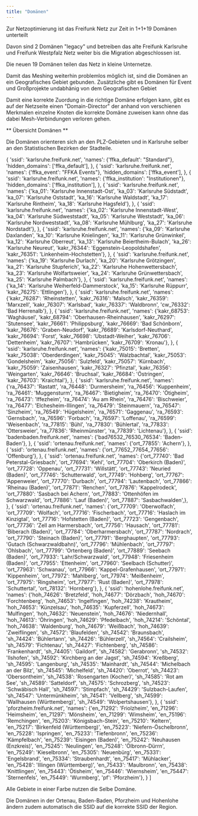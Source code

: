 ```yaml
---
title: "Domänen"
---
```


Zur Netzoptimierung ist das Freifunk Netz zur Zeit in 1+1+19 Domänen unterteilt

Davon sind 2 Domänen "legacy" und betreiben das alte Freifunk Karlsruhe und Freifunk Westpfalz Netz weiter bis die Migration abgeschlossen ist.

Die neuen 19 Domänen teilen das Netz in kleine Unternetze.

Damit das Meshing weiterhin problemlos möglich ist, sind die Domänen an ein Geografisches Gebiet gebunden. Zusätzliche gibt es Domänen für Event und Großprojekte undabhänig von dem Geografischen Gebiet

Damit eine korrekte Zuordung in die richtige Domäne erfolgen kann, gibt es auf der Netzseite einen "Domain-Director" der anhand von verschienen Merkmalen einzelne Knoten die korrekte Domäne zuweisen kann ohne das dabei Mesh-Verbindungen verloren gehen.

** Übersicht Domänen **

Die Domänen orienteren sich an den PLZ-Gebieten und in Karlsruhe selber an den Statistischen Bezirken der Stadteile.


{
    'ssid': 'karlsruhe.freifunk.net',
    'names': {'ffka_default': "Standard"},
    'hidden_domains': ['ffka_default'],
},
{
    'ssid': 'karlsruhe.freifunk.net',
    'names': {'ffka_event': "FFKA Events"},
    'hidden_domains': ['ffka_event'],
},
{
    'ssid': 'karlsruhe.freifunk.net',
    'names': {'ffka_institution': "Institutionen"},
    'hidden_domains': ['ffka_institution'],
},
{
    'ssid': 'karlsruhe.freifunk.net',
    'names': {'ka_01': 'Karlsruhe Innenstadt-Ost',
                'ka_03': 'Karlsruhe Südstadt',
                'ka_07': 'Karlsruhe Oststadt',
                'ka_16': 'Karlsruhe Waldstadt',
                'ka_17': 'Karlsruhe Rintheim',
                'ka_18': 'Karlsruhe Hagsfeld'},
},
{
    'ssid': 'karlsruhe.freifunk.net',
    'names': {'ka_02': 'Karlsruhe Innenstadt-West',
                'ka_04': 'Karlsruhe Südweststadt',
                'ka_05': 'Karlsruhe Weststadt',
                'ka_06': 'Karlsruhe Nordweststadt',
                'ka_08': 'Karlsruhe Mühlburg',
                'ka_27': 'Karlsruhe Nordstadt'},
},
{
    'ssid': 'karlsruhe.freifunk.net',
    'names': {'ka_09': 'Karlsruhe Daxlanden',
                'ka_10': 'Karlsruhe Knielingen',
                'ka_11': 'Karlsruhe Grünwinkel',
                'ka_12': 'Karlsruhe Oberreut',
                'ka_13': 'Karlsruhe Beiertheim-Bulach',
                'ka_26': 'Karlsruhe Neureut',
                'kakr_76344': 'Eggenstein-Leopoldshafen',
                'kakr_76351': 'Linkenheim-Hochstetten'},
},
{
    'ssid': 'karlsruhe.freifunk.net',
    'names': {'ka_19': 'Karlsruhe Durlach',
                'ka_20': 'Karlsruhe Grötzingen',
                'ka_21': 'Karlsruhe Stupferich',
                'ka_22': 'Karlsruhe Hohenwettersbach',
                'ka_23': 'Karlsruhe Wolfartsweier',
                'ka_24': 'Karlsruhe Grünwettersbach',
                'ka_25': 'Karlsruhe Palmbach'},
},
{
    'ssid': 'karlsruhe.freifunk.net',
    'names': {'ka_14': 'Karlsruhe Weiherfeld-Dammerstock',
                'ka_15': 'Karlsruhe Rüppurr',
                'kakr_76275': 'Ettlingen'},
},
{
    'ssid': 'karlsruhe.freifunk.net',
    'names': {'kakr_76287': 'Rheinstetten',
                'kakr_76316': 'Malsch',
                'kakr_76359': 'Marxzell',
                'kakr_76307': 'Karlsbad',
                'kakr_76337': 'Waldbronn',
                'cw_76332': 'Bad Herrenalb'},
},
{
    'ssid': 'karlsruhe.freifunk.net',
    'names': {'kakr_68753': 'Waghäusel',
                'kakr_68794': 'Oberhausen-Rheinhausen',
                'kakr_76297': 'Stutensee',
                'kakr_76661': 'Philippsburg',
                'kakr_76669': 'Bad Schönborn',
                'kakr_76676': 'Graben-Neudorf',
                'kakr_76689': 'Karlsdorf-Neuthard',
                'kakr_76694': 'Forst',
                'kakr_76698': 'Ubstadt-Weiher',
                'kakr_76706': 'Dettenheim',
                'kakr_76707': 'Hambrücken',
                'kakr_76709': 'Kronau'},
},
{
    'ssid': 'karlsruhe.freifunk.net',
    'names': {'kakr_75015': 'Bretten',
                'kakr_75038': 'Oberderdingen',
                'kakr_75045': 'Walzbachtal',
                'kakr_75053': 'Gondelsheim',
                'kakr_75056': 'Sulzfeld',
                'kakr_75057': 'Kürnbach',
                'kakr_75059': 'Zaisenhausen',
                'kakr_76327': 'Pfinztal',
                'kakr_76356': 'Weingarten',
                'kakr_76646': 'Bruchsal',
                'kakr_76684': 'Östringen',
                'kakr_76703': 'Kraichtal'},
},
{
    'ssid': 'karlsruhe.freifunk.net',
    'names': {'ra_76437': 'Rastatt',
                'ra_76448': 'Durmersheim',
                'ra_76456': 'Kuppenheim',
                'ra_76461': 'Muggensturm',
                'ra_76467': 'Bietigheim',
                'ra_76470': 'Ötigheim',
                'ra_76473': 'Iffezheim',
                'ra_76474': 'Au am Rhein',
                'ra_76476': 'Bischweier',
                'ra_76477': 'Elchesheim-Illingen',
                'ra_76479': 'Steinmauern',
                'ra_76547': 'Sinzheim',
                'ra_76549': 'Hügelsheim',
                'ra_76571': 'Gaggenau',
                'ra_76593': 'Gernsbach',
                'ra_76596': 'Forbach',
                'ra_76597': 'Loffenau',
                'ra_76599': 'Weisenbach',
                'ra_77815': 'Bühl',
                'ra_77830': 'Bühlertal',
                'ra_77833': 'Ottersweier',
                'ra_77836': 'Rheinmünster',
                'ra_77839': 'Lichtenau'},
},
{
    'ssid': 'badenbaden.freifunk.net',
    'names': {'bad76532_76530_76534': 'Baden-Baden'},
},
{
    'ssid': 'ortenau.freifunk.net',
    'names': {'ort_77855': 'Achern'},
},
{
    'ssid': 'ortenau.freifunk.net',
    'names': {'ort_77652_77654_77656': 'Offenburg'},
},
{
    'ssid': 'ortenau.freifunk.net',
    'names': {'ort_77740': 'Bad Peterstal-Griesbach',
                'ort_77694': 'Kehl',
                'ort_77704': 'Oberkirch (Baden)',
                'ort_77728': 'Oppenau',
                'ort_77731': 'Willstätt',
                'ort_77743': 'Neuried (Baden)',
                'ort_77746': 'Schutterwald',
                'ort_77749': 'Hohberg',
                'ort_77767': 'Appenweier',
                'ort_77770': 'Durbach',
                'ort_77794': 'Lautenbach',
                'ort_77866': 'Rheinau (Baden)',
                'ort_77871': 'Renchen',
                'ort_77876': 'Kappelrodeck',
                'ort_77880': 'Sasbach bei Achern',
                'ort_77883': 'Ottenhöfen im Schwarzwald',
                'ort_77886': 'Lauf (Baden)',
                'ort_77887': 'Sasbachwalden',},
},
{
    'ssid': 'ortenau.freifunk.net',
    'names': {'ort_77709': 'Oberwolfach',
                'ort_77709': 'Wolfach',
                'ort_77716': 'Fischerbach',
                'ort_77716': 'Haslach im Kinzigtal',
                'ort_77716': 'Hofstetten (Baden)',
                'ort_77723': 'Gengenbach',
                'ort_77736': 'Zell am Harmersbach',
                'ort_77756': 'Hausach',
                'ort_77781': 'Biberach (Baden)',
                'ort_77784': 'Oberharmersbach',
                'ort_77787': 'Nordrach',
                'ort_77790': 'Steinach (Baden)',
                'ort_77791': 'Berghaupten',
                'ort_77793': 'Gutach (Schwarzwaldbahn)',
                'ort_77796': 'Mühlenbach',
                'ort_77797': 'Ohlsbach',
                'ort_77799': 'Ortenberg (Baden)',
                'ort_77889': 'Seebach (Baden)',
                'ort_77933': 'Lahr/Schwarzwald',
                'ort_77948': 'Friesenheim (Baden)',
                'ort_77955': 'Ettenheim',
                'ort_77960': 'Seelbach (Schutter)',
                'ort_77963': 'Schwanau',
                'ort_77966': 'Kappel-Grafenhausen',
                'ort_77971': 'Kippenheim',
                'ort_77972': 'Mahlberg',
                'ort_77974': 'Meißenheim',
                'ort_77975': 'Ringsheim',
                'ort_77977': 'Rust (Baden)',
                'ort_77978': 'Schuttertal',
                'ort_78132': 'Hornberg'},
},
{
    'ssid': 'hohenlohe.freifunk.net',
    'names': {'hoh_74626': 'Bretzfeld',
                'hoh_74677': 'Dörzbach',
                'hoh_74670': 'Forchtenberg',
                'hoh_74653': 'Ingelfingen',
                'hoh_74238': 'Krautheim',
                'hoh_74653': 'Künzelsau',
                'hoh_74635': 'Kupferzell',
                'hoh_74673': 'Mulfingen',
                'hoh_74632': 'Neuenstein',
                'hoh_74676': 'Niedernhall',
                'hoh_74613': 'Öhringen',
                'hoh_74629': 'Pfedelbach',
                'hoh_74214': 'Schöntal',
                'hoh_74638': 'Waldenburg',
                'hoh_74679': 'Weißbach',
                'hoh_74639': 'Zweiflingen',
                'sh_74572': 'Blaufelden',
                'sh_74542': 'Braunsbach',
                'sh_74424': 'Bühlertann',
                'sh_74426': 'Bühlerzell',
                'sh_74564': 'Crailsheim',
                'sh_74579': 'Fichtenau',
                'sh_74427': 'Fichtenberg',
                'sh_74586': 'Frankenhardt',
                'sh_74405': 'Gaildorf',
                'sh_74582': 'Gerabronn',
                'sh_74532': 'Ilshofen',
                'sh_74592': 'Kirchberg an der Jagst',
                'sh_74594': 'Kreßberg',
                'sh_74595': 'Langenburg',
                'sh_74535': 'Mainhardt',
                'sh_74544': 'Michelbach an der Bilz',
                'sh_74545': 'Michelfeld',
                'sh_74420': 'Oberrot',
                'sh_74423': 'Obersontheim',
                'sh_74538': 'Rosengarten (Kocher)',
                'sh_74585': 'Rot am See',
                'sh_74589': 'Satteldorf',
                'sh_74575': 'Schrozberg',
                'sh_74523': 'Schwäbisch Hall',
                'sh_74597': 'Stimpfach',
                'sh_74429': 'Sulzbach-Laufen',
                'sh_74547': 'Untermünkheim',
                'sh_74541': 'Vellberg',
                'sh_74599': 'Wallhausen (Württemberg)',
                'sh_74549': 'Wolpertshausen'},
},
{
    'ssid': 'pforzheim.freifunk.net',
    'names': {'en_71292': 'Friolzheim',
                'en_71296': 'Heimsheim',
                'en_71297': 'Mönsheim',
                'en_71299': 'Wimsheim',
                'en_75196': 'Remchingen',
                'en_75203': 'Königsbach-Stein',
                'en_75210': 'Keltern',
                'en_75217': 'Birkenfeld (Württemberg)',
                'en_75223': 'Niefern-Öschelbronn',
                'en_75228': 'Ispringen',
                'en_75233': 'Tiefenbronn',
                'en_75236': 'Kämpfelbach',
                'en_75239': 'Eisingen (Baden)',
                'en_75242': 'Neuhausen (Enzkreis)',
                'en_75245': 'Neulingen',
                'en_75248': 'Ölbronn-Dürrn',
                'en_75249': 'Kieselbronn',
                'en_75305': 'Neuenbürg',
                'en_75331': 'Engelsbrand',
                'en_75334': 'Straubenhardt',
                'en_75417': 'Mühlacker',
                'en_75428': 'Illingen (Württemberg)',
                'en_75433': 'Maulbronn',
                'en_75438': 'Knittlingen',
                'en_75443': 'Ötisheim',
                'en_75446': 'Wiernsheim',
                'en_75447': 'Sternenfels',
                'en_75449': 'Wurmberg',
                'pf': 'Pforzheim'},
}
]



Alle Gebiete in einer Farbe nutzen die Selbe Domäne.

Die Domänen in der Ortenau, Baden-Baden, Pforzheim und Hohenlohe ändern zudem automatisch die SSID auf die korrekte SSID der Region.
